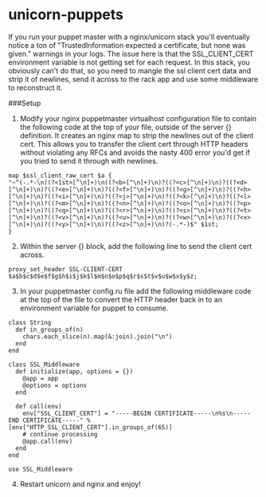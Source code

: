 unicorn-puppets
===============

If you run your puppet master with a nginx/unicorn stack you'll eventually notice a ton of "TrustedInformation expected a certificate, but none was given." warnings in your logs. The issue here is that the SSL_CLIENT_CERT environment variable is not getting set for each request. In this stack, you obviously can't do that, so you need to mangle the ssl client cert data and strip it of newlines, send it across to the rack app and use some middleware to reconstruct it.

###Setup
1. Modify your nginx puppetmaster virtualhost configuration file to contain the following code at the top of your file, outside of the server {} definition. It creates an nginx map to strip the newlines out of the client cert. This allows you to transfer the client cert through HTTP headers without violating any RFCs and avoids the nasty 400 error you'd get if you tried to send it through with newlines.

  ```
  map $ssl_client_raw_cert $a {
  "~^(-.*-\n)(?<1st>[^\n]+)\n((?<b>[^\n]+)\n)?((?<c>[^\n]+)\n)?((?<d>[^\n]+)\n)?((?<e>[^\n]+)\n)?((?<f>[^\n]+)\n)?((?<g>[^\n]+)\n)?((?<h>[^\n]+)\n)?((?<i>[^\n]+)\n)?((?<j>[^\n]+)\n)?((?<k>[^\n]+)\n)?((?<l>[^\n]+)\n)?((?<m>[^\n]+)\n)?((?<n>[^\n]+)\n)?((?<o>[^\n]+)\n)?((?<p>[^\n]+)\n)?((?<q>[^\n]+)\n)?((?<r>[^\n]+)\n)?((?<s>[^\n]+)\n)?((?<t>[^\n]+)\n)?((?<v>[^\n]+)\n)?((?<u>[^\n]+)\n)?((?<w>[^\n]+)\n)?((?<x>[^\n]+)\n)?((?<y>[^\n]+)\n)?((?<z>[^\n]+)\n)?(-.*-)$" $1st;
}
  ```
  
2. Within the server {} block, add the following line to send the client cert across.

  ```
  proxy_set_header SSL-CLIENT-CERT $a$b$c$d$e$f$g$h$i$j$k$l$m$n$o$p$q$r$s$t$v$u$w$x$y$z;
  ```
  
3. In your puppetmaster config.ru file add the following middleware code at the top of the file to convert the HTTP header back in to an environment variable for puppet to consume.

  ```
  class String
    def in_groups_of(n)
      chars.each_slice(n).map(&:join).join("\n")
    end
  end

  class SSL_Middleware
    def initialize(app, options = {})
      @app = app
      @options = options
    end

    def call(env)
      env["SSL_CLIENT_CERT"] = "-----BEGIN CERTIFICATE-----\n%s\n-----END CERTIFICATE-----" %     [env["HTTP_SSL_CLIENT_CERT"].in_groups_of(65)]
      # continue processing
      @app.call(env)
    end
  end

  use SSL_Middleware
  ```
  
4. Restart unicorn and nginx and enjoy!
